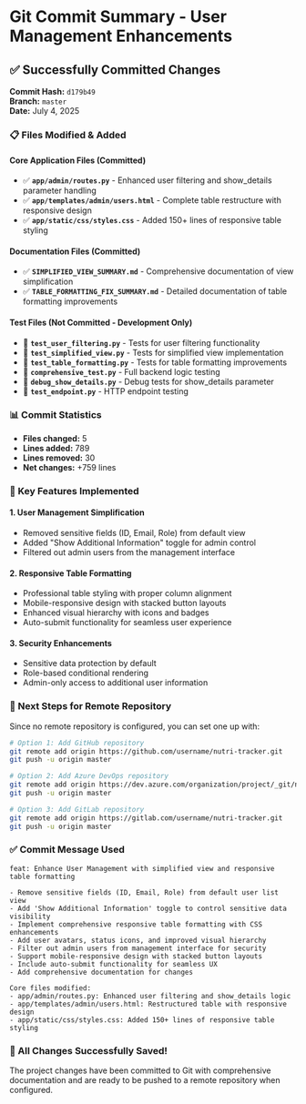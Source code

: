 # Git Commit Summary - User Management Enhancements

## ✅ Successfully Committed Changes

**Commit Hash:** `d179b49`  
**Branch:** `master`  
**Date:** July 4, 2025  

### 📋 Files Modified & Added

#### Core Application Files (Committed)
- ✅ **`app/admin/routes.py`** - Enhanced user filtering and show_details parameter handling
- ✅ **`app/templates/admin/users.html`** - Complete table restructure with responsive design
- ✅ **`app/static/css/styles.css`** - Added 150+ lines of responsive table styling

#### Documentation Files (Committed)
- ✅ **`SIMPLIFIED_VIEW_SUMMARY.md`** - Comprehensive documentation of view simplification
- ✅ **`TABLE_FORMATTING_FIX_SUMMARY.md`** - Detailed documentation of table formatting improvements

#### Test Files (Not Committed - Development Only)
- 🔧 **`test_user_filtering.py`** - Tests for user filtering functionality
- 🔧 **`test_simplified_view.py`** - Tests for simplified view implementation
- 🔧 **`test_table_formatting.py`** - Tests for table formatting improvements
- 🔧 **`comprehensive_test.py`** - Full backend logic testing
- 🔧 **`debug_show_details.py`** - Debug tests for show_details parameter
- 🔧 **`test_endpoint.py`** - HTTP endpoint testing

### 📊 Commit Statistics
- **Files changed:** 5
- **Lines added:** 789
- **Lines removed:** 30
- **Net changes:** +759 lines

### 🎯 Key Features Implemented

#### 1. **User Management Simplification**
- Removed sensitive fields (ID, Email, Role) from default view
- Added "Show Additional Information" toggle for admin control
- Filtered out admin users from the management interface

#### 2. **Responsive Table Formatting**
- Professional table styling with proper column alignment
- Mobile-responsive design with stacked button layouts
- Enhanced visual hierarchy with icons and badges
- Auto-submit functionality for seamless user experience

#### 3. **Security Enhancements**
- Sensitive data protection by default
- Role-based conditional rendering
- Admin-only access to additional user information

### 🔄 Next Steps for Remote Repository

Since no remote repository is configured, you can set one up with:

```bash
# Option 1: Add GitHub repository
git remote add origin https://github.com/username/nutri-tracker.git
git push -u origin master

# Option 2: Add Azure DevOps repository  
git remote add origin https://dev.azure.com/organization/project/_git/nutri-tracker
git push -u origin master

# Option 3: Add GitLab repository
git remote add origin https://gitlab.com/username/nutri-tracker.git
git push -u origin master
```

### ✅ Commit Message Used
```
feat: Enhance User Management with simplified view and responsive table formatting

- Remove sensitive fields (ID, Email, Role) from default user list view
- Add 'Show Additional Information' toggle to control sensitive data visibility
- Implement comprehensive responsive table formatting with CSS enhancements
- Add user avatars, status icons, and improved visual hierarchy
- Filter out admin users from management interface for security
- Support mobile-responsive design with stacked button layouts
- Include auto-submit functionality for seamless UX
- Add comprehensive documentation for changes

Core files modified:
- app/admin/routes.py: Enhanced user filtering and show_details logic
- app/templates/admin/users.html: Restructured table with responsive design
- app/static/css/styles.css: Added 150+ lines of responsive table styling
```

### 🎉 All Changes Successfully Saved!

The project changes have been committed to Git with comprehensive documentation and are ready to be pushed to a remote repository when configured.
